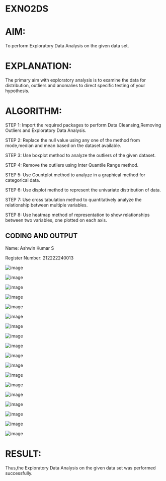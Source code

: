 # EXNO2DS
# AIM:
To perform Exploratory Data Analysis on the given data set.
      
# EXPLANATION:
The primary aim with exploratory analysis is to examine the data for distribution, outliers and anomalies to direct specific testing of your hypothesis.
  
# ALGORITHM:
STEP 1: Import the required packages to perform Data Cleansing,Removing Outliers and Exploratory Data Analysis.

STEP 2: Replace the null value using any one of the method from mode,median and mean based on the dataset available.

STEP 3: Use boxplot method to analyze the outliers of the given dataset.

STEP 4: Remove the outliers using Inter Quantile Range method.

STEP 5: Use Countplot method to analyze in a graphical method for categorical data.

STEP 6: Use displot method to represent the univariate distribution of data.

STEP 7: Use cross tabulation method to quantitatively analyze the relationship between multiple variables.

STEP 8: Use heatmap method of representation to show relationships between two variables, one plotted on each axis.

## CODING AND OUTPUT

Name: Ashwin Kumar S


Register Number: 212222240013

![image](https://github.com/Sriram8452/EXNO2DS/assets/118708032/d976a7c8-2fec-4588-9594-1075169404aa)

![image](https://github.com/Sriram8452/EXNO2DS/assets/118708032/abd415ab-51ae-4752-b3ab-d5b39e18dbbd)

![image](https://github.com/Sriram8452/EXNO2DS/assets/118708032/610d6c71-6e13-414e-81bf-482a4ed6e648)

![image](https://github.com/Sriram8452/EXNO2DS/assets/118708032/f60a459e-5861-4647-bee8-8227fb12a7ac)

![image](https://github.com/Sriram8452/EXNO2DS/assets/118708032/f3ff5696-2b10-41e5-97f8-6464a8425509)

![image](https://github.com/Sriram8452/EXNO2DS/assets/118708032/60de8d8b-e6d4-4c36-9bbd-1fe3590aa140)

![image](https://github.com/Sriram8452/EXNO2DS/assets/118708032/ae4225b5-0e1a-4748-ad13-a64790262e43)

![image](https://github.com/Sriram8452/EXNO2DS/assets/118708032/70fcacf8-6e14-48b5-902d-7a21d0286b1d)

![image](https://github.com/Sriram8452/EXNO2DS/assets/118708032/aa620785-ff2e-4129-b8c4-13475569af7b)

![image](https://github.com/Sriram8452/EXNO2DS/assets/118708032/34e495cc-2503-46a4-a0b2-ed8f46f90b84)

![image](https://github.com/Sriram8452/EXNO2DS/assets/118708032/c15d5123-f674-480b-9ec3-5abaa1fedbaa)

![image](https://github.com/Sriram8452/EXNO2DS/assets/118708032/e122902d-3845-4cc1-9464-9d55de808612)

![image](https://github.com/Sriram8452/EXNO2DS/assets/118708032/cac2b8bc-3c0b-4fa6-a156-faabc2eabcd4)

![image](https://github.com/Sriram8452/EXNO2DS/assets/118708032/fcb7f54c-44e6-4c7e-b589-9950867b5aaa)

![image](https://github.com/Sriram8452/EXNO2DS/assets/118708032/99cb9018-204d-45f5-8a4a-980de437f4fb)

![image](https://github.com/Sriram8452/EXNO2DS/assets/118708032/e8ede455-dfe7-454c-a8e2-9260b90aeb4e)

![image](https://github.com/Sriram8452/EXNO2DS/assets/118708032/1b971b9f-295c-4b49-a38c-715c67b58d66)

![image](https://github.com/Sriram8452/EXNO2DS/assets/118708032/1c066c62-a9b8-4bbf-b168-d9ff9ad6028d)


# RESULT:

Thus,the Exploratory Data Analysis on the given data set was performed successfully.

